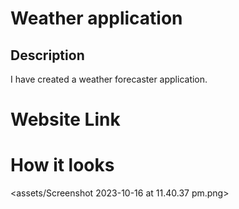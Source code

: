 # Weather application

## Description
I have created a weather forecaster application.

# Website Link

# How it looks

<assets/Screenshot 2023-10-16 at 11.40.37 pm.png>